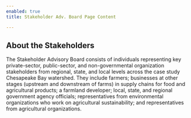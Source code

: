 ```yaml
---
enabled: true
title: Stakeholder Adv. Board Page Content

---
```

<!-- Global site tag (gtag.js) - Google Analytics -->
<script async src="https://www.googletagmanager.com/gtag/js?id=G-RFJEY5FM58"></script>
<script>
  window.dataLayer = window.dataLayer || [];
  function gtag(){dataLayer.push(arguments);}
  gtag('js', new Date());

  gtag('config', 'G-RFJEY5FM58');
</script>

## About the Stakeholders

The Stakeholder Advisory Board consists of individuals representing key private-sector, public-sector, and non-governmental organization stakeholders from regional, state, and local levels across the case study Chesapeake Bay watershed. They include farmers; businesses at other stages (upstream and downstream of farms) in supply chains for food and agricultural products; a farmland developer; local, state, and regional government agency officials; representatives from environmental organizations who work on agricultural sustainability; and representatives from agricultural organizations.